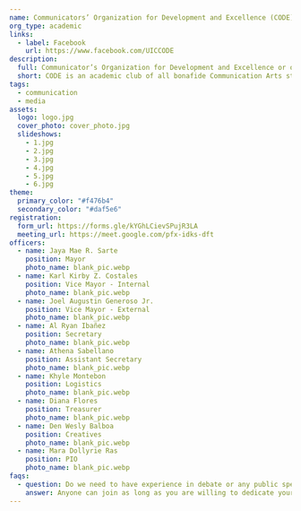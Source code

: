 ```yaml
---
name: Communicators’ Organization for Development and Excellence (CODE)
org_type: academic
links:
  - label: Facebook
    url: https://www.facebook.com/UICCODE
description:
  full: Communicator’s Organization for Development and Excellence or otherwise referred to as CODE. It is a non-partisan and non-political, academic campus-wide alliance composed of all undergraduate Communication Majors students taking up Bachelor of Arts in Communication under College of Arts and Humanities of the University of the Immaculate Conception. The club is committed to provide activities and opportunities that will harness the potentials of Communication students, be able to create linkages within the media and corporate industry, different member schools and other sectors of society.
  short: CODE is an academic club of all bonafide Communication Arts students of the University of the Immaculate Conception.
tags:
  - communication
  - media
assets:
  logo: logo.jpg
  cover_photo: cover_photo.jpg
  slideshows:
    - 1.jpg
    - 2.jpg
    - 3.jpg
    - 4.jpg
    - 5.jpg
    - 6.jpg
theme:
  primary_color: "#f476b4"
  secondary_color: "#daf5e6"
registration:
  form_url: https://forms.gle/kYGhLCievSPujR3LA
  meeting_url: https://meet.google.com/pfx-idks-dft
officers:
  - name: Jaya Mae R. Sarte
    position: Mayor
    photo_name: blank_pic.webp
  - name: Karl Kirby Z. Costales
    position: Vice Mayor - Internal
    photo_name: blank_pic.webp
  - name: Joel Augustin Generoso Jr.
    position: Vice Mayor - External
    photo_name: blank_pic.webp
  - name: Al Ryan Ibañez
    position: Secretary
    photo_name: blank_pic.webp
  - name: Athena Sabellano
    position: Assistant Secretary
    photo_name: blank_pic.webp
  - name: Khyle Montebon
    position: Logistics
    photo_name: blank_pic.webp
  - name: Diana Flores
    position: Treasurer
    photo_name: blank_pic.webp
  - name: Den Wesly Balboa
    position: Creatives
    photo_name: blank_pic.webp
  - name: Mara Dollyrie Ras
    position: PIO
    photo_name: blank_pic.webp
faqs:
  - question: Do we need to have experience in debate or any public speaking activities to join the club?
    answer: Anyone can join as long as you are willing to dedicate your time for training and other activities of the club.
---
```

